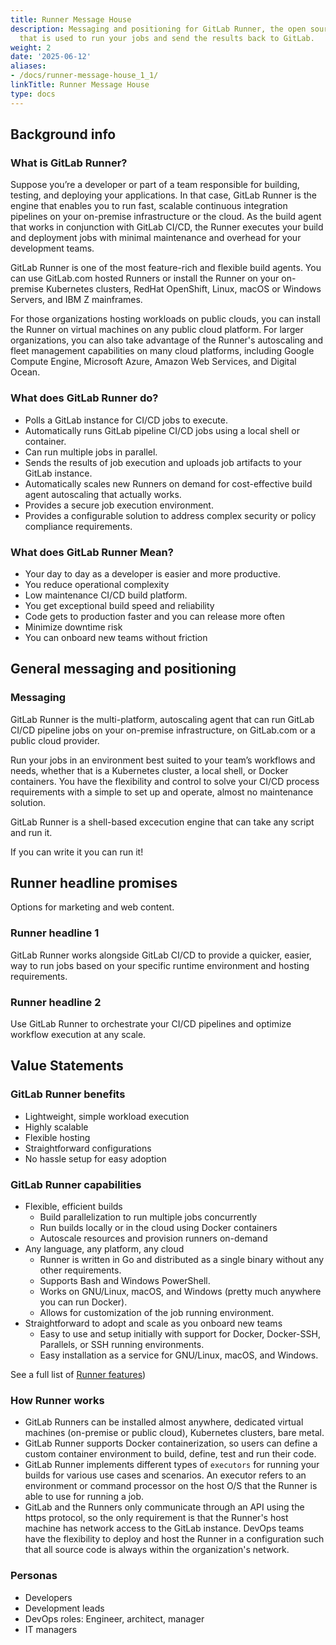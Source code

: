 ```yaml
---
title: Runner Message House
description: Messaging and positioning for GitLab Runner, the open source project
  that is used to run your jobs and send the results back to GitLab.
weight: 2
date: '2025-06-12'
aliases:
- /docs/runner-message-house_1_1/
linkTitle: Runner Message House
type: docs
---
```


## Background info

### What is GitLab Runner?

Suppose you’re a developer or part of a team responsible for building, testing, and deploying your applications. In that case, GitLab Runner is the engine that enables you to run fast, scalable continuous integration pipelines on your on-premise infrastructure or the cloud. As the build agent that works in conjunction with GitLab CI/CD, the Runner executes your build and deployment jobs with minimal maintenance and overhead for your development teams.

GitLab Runner is one of the most feature-rich and flexible build agents. You can use GitLab.com hosted Runners or install the Runner on your on-premise Kubernetes clusters, RedHat OpenShift, Linux, macOS or Windows Servers, and IBM Z mainframes.

For those organizations hosting workloads on public clouds, you can install the Runner on virtual machines on any public cloud platform. For larger organizations, you can also take advantage of the Runner's autoscaling and fleet management capabilities on many cloud platforms, including Google Compute Engine, Microsoft Azure, Amazon Web Services, and Digital Ocean.

### What does GitLab Runner do?

- Polls a GitLab instance for CI/CD jobs to execute.
- Automatically runs GitLab pipeline CI/CD jobs using a local shell or container.
- Can run multiple jobs in parallel.
- Sends the results of job execution and uploads job artifacts to your GitLab instance.
- Automatically scales new Runners on demand for cost-effective build agent autoscaling that actually works.
- Provides a secure job execution environment.
- Provides a configurable solution to address complex security or policy compliance requirements.

### What does GitLab Runner Mean?

- Your day to day as a developer is easier and more productive.
- You reduce operational complexity
- Low maintenance CI/CD build platform.
- You get exceptional build speed and reliability
- Code gets to production faster and you can release more often
- Minimize downtime risk
- You can onboard new teams without friction

## General messaging and positioning

### Messaging

GitLab Runner is the multi-platform, autoscaling agent that can run GitLab CI/CD pipeline jobs on your on-premise infrastructure, on GitLab.com or a public cloud provider.

Run your jobs in an environment best suited to your team’s workflows and needs, whether that is a Kubernetes cluster, a local shell, or Docker containers. You have the flexibility and control to solve your CI/CD process requirements with a simple to set up and operate, almost no maintenance solution.

GitLab Runner is a shell-based excecution engine that can take any script and run it.

If you can write it you can run it!

## Runner headline promises

Options for marketing and web content.

### Runner headline 1

GitLab Runner works alongside GitLab CI/CD to provide a quicker, easier, way to run jobs based on your specific runtime environment and hosting requirements.

### Runner headline 2

Use GitLab Runner to orchestrate your CI/CD pipelines and optimize workflow execution at any scale.

## Value Statements

### GitLab Runner benefits

- Lightweight, simple workload execution
- Highly scalable
- Flexible hosting
- Straightforward configurations
- No hassle setup for easy adoption

### GitLab Runner capabilities

- Flexible, efficient builds
  - Build parallelization to run multiple jobs concurrently
  - Run builds locally or in the cloud using Docker containers
  - Autoscale resources and provision runners on-demand
- Any language, any platform, any cloud
  - Runner is written in Go and distributed as a single binary without any other requirements.
  - Supports Bash and Windows PowerShell.
  - Works on GNU/Linux, macOS, and Windows (pretty much anywhere you can run Docker).
  - Allows for customization of the job running environment.
- Straightforward to adopt and scale as you onboard new teams
  - Easy to use and setup initially with support for Docker, Docker-SSH, Parallels, or SSH running environments.
  - Easy installation as a service for GNU/Linux, macOS, and Windows.

See a full list of [Runner features](https://docs.gitlab.com/runner/#features))

### How Runner works

- GitLab Runners can be installed almost anywhere, dedicated virtual machines (on-premise or public cloud), Kubernetes clusters, bare metal.
- GitLab Runner supports Docker containerization, so users can define a custom container environment to build, define, test and run their code.
- GitLab Runner implements different types of `executors` for running your builds for various use cases and scenarios. An executor refers to an environment or command processor on the host O/S that the Runner is able to use for running a job.
- GitLab and the Runners only communicate through an API using the https protocol, so the only requirement is that the Runner's host machine has network access to the GitLab instance.  DevOps teams have the flexibility to deploy and host the Runner in a configuration such that all source code is always within the organization's network.

### Personas

- Developers
- Development leads
- DevOps roles: Engineer, architect, manager
- IT managers
